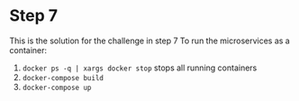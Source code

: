 # Step 7

This is the solution for the challenge in step 7
To run the microservices as a container:

1. `docker ps -q | xargs docker stop` stops all running containers
2. `docker-compose build`
3. `docker-compose up`

